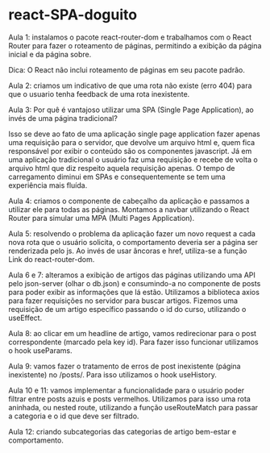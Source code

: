 # react-SPA-doguito

Aula 1: instalamos o pacote react-router-dom e trabalhamos com o React Router para fazer o roteamento de páginas, permitindo a exibição da página inicial e da página sobre.

Dica: O React não inclui roteamento de páginas em seu pacote padrão.

Aula 2: criamos um indicativo de que uma rota não existe (erro 404) para que o usuario tenha feedback de uma rota inexistente.

Aula 3: Por quê é vantajoso utilizar uma SPA (Single Page Application), ao invés de uma página tradicional?

Isso se deve ao fato de uma aplicação single page application fazer apenas uma requisição para o servidor, que devolve um arquivo html e, quem fica responsável por exibir o conteúdo são os componentes javascript. Já em uma aplicação tradicional o usuário faz uma requisição e recebe de volta o arquivo html que diz respeito aquela requisição apenas. O tempo de carregamento diminui em SPAs e consequentemente se tem uma experiência mais fluída.

Aula 4: criamos o componente de cabeçalho da aplicação e passamos a utilizar ele para todas as páginas. Montamos a navbar utilizando o React Router para simular uma MPA (Multi Pages Application).

Aula 5: resolvendo o problema da aplicação fazer um novo request a cada nova rota que o usuário solicita, o comportamento deveria ser a página ser renderizada pelo js. Ao invés de usar âncoras e href, utiliza-se a função Link do react-router-dom.

Aula 6 e 7: alteramos a exibição de artigos das páginas utilizando uma API pelo json-server (olhar o db.json) e consumindo-a no componente de posts para poder exibir as informações que lá estão. Utilizamos a biblioteca axios para fazer requisições no servidor para buscar artigos. Fizemos uma requisição de um artigo específico passando o id do curso, utilizando o useEffect.

Aula 8: ao clicar em um headline de artigo, vamos redirecionar para o post correspondente (marcado pela key id). Para fazer isso funcionar utilizamos o hook useParams.

Aula 9: vamos fazer o tratamento de erros de post inexistente (página inexistente) no /posts/. Para isso utilizamos o hook useHistory.

Aula 10 e 11: vamos implementar a funcionalidade para o usuário poder filtrar entre posts azuis e posts vermelhos. Utilizamos para isso uma rota aninhada, ou nested route, utilizando a função useRouteMatch para passar a categoria e o id que deve ser filtrado.

Aula 12: criando subcategorias das categorias de artigo bem-estar e comportamento.
